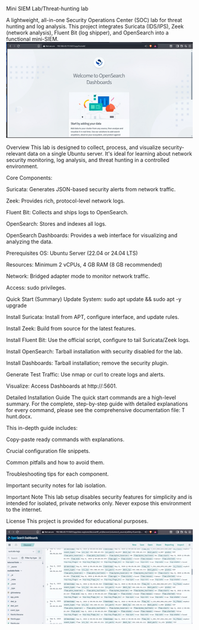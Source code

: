 Mini SIEM Lab/Threat-hunting lab

A lightweight, all-in-one Security Operations Center (SOC) lab for threat hunting and log analysis. This project integrates Suricata (IDS/IPS), Zeek (network analysis), Fluent Bit (log shipper), and OpenSearch into a functional mini-SIEM.
![Opensearch dashboard homepage](https://github.com/Go0denough/Ultihak-siem-lab/blob/main/Homepsc.jpg?raw=true)

Overview
This lab is designed to collect, process, and visualize security-relevant data on a single Ubuntu server. It's ideal for learning about network security monitoring, log analysis, and threat hunting in a controlled environment.

Core Components:

Suricata: Generates JSON-based security alerts from network traffic.

Zeek: Provides rich, protocol-level network logs.

Fluent Bit: Collects and ships logs to OpenSearch.

OpenSearch: Stores and indexes all logs.

OpenSearch Dashboards: Provides a web interface for visualizing and analyzing the data.

Prerequisites
OS: Ubuntu Server (22.04 or 24.04 LTS)

Resources: Minimum 2 vCPUs, 4 GB RAM (8 GB recommended)

Network: Bridged adapter mode to monitor network traffic.

Access: sudo privileges.

Quick Start (Summary)
Update System: sudo apt update && sudo apt -y upgrade

Install Suricata: Install from APT, configure interface, and update rules.

Install Zeek: Build from source for the latest features.

Install Fluent Bit: Use the official script, configure to tail Suricata/Zeek logs.

Install OpenSearch: Tarball installation with security disabled for the lab.

Install Dashboards: Tarball installation; remove the security plugin.

Generate Test Traffic: Use nmap or curl to create logs and alerts.

Visualize: Access Dashboards at http://<your-server-ip>:5601.

Detailed Installation Guide
The quick start commands are a high-level summary. For the complete, step-by-step guide with detailed explanations for every command, please see the comprehensive documentation file: T hunt.docx.

This in-depth guide includes:

Copy-paste ready commands with explanations.

Crucial configuration file snippets.

Common pitfalls and how to avoid them.

Troubleshooting tips for each component.

Important security notes for lab isolation.

Important Note
This lab setup disables security features for simplicity and is intended for isolated, private networks only. Never expose this environment to the internet.

License
This project is provided for educational purposes.

![Opensearch dashboard homepage](https://github.com/Go0denough/Ultihak-siem-lab/blob/main/Nmaploged.jpg?raw=true)
